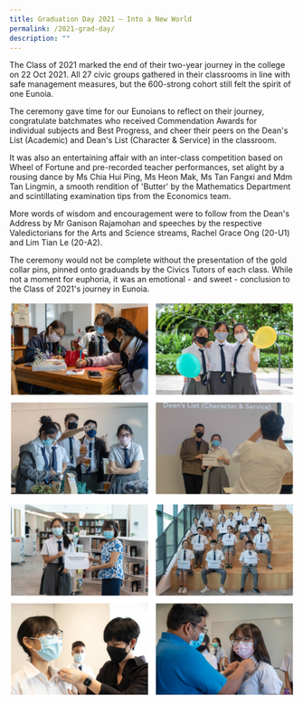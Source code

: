 ```yaml
---
title: Graduation Day 2021 – Into a New World
permalink: /2021-grad-day/
description: ""
---
```

The Class of 2021 marked the end of their two-year journey in the college on 22 Oct 2021. All 27 civic groups gathered in their classrooms in line with safe management measures, but the 600-strong cohort still felt the spirit of one Eunoia.

The ceremony gave time for our Eunoians to reflect on their journey, congratulate batchmates who received Commendation Awards for individual subjects and Best Progress, and cheer their peers on the Dean's List (Academic) and Dean's List (Character & Service) in the classroom.

It was also an entertaining affair with an inter-class competition based on Wheel of Fortune and pre-recorded teacher performances, set alight by a rousing dance by Ms Chia Hui Ping, Ms Heon Mak, Ms Tan Fangxi and Mdm Tan Lingmin, a smooth rendition of 'Butter' by the Mathematics Department and scintillating examination tips from the Economics team.

More words of wisdom and encouragement were to follow from the Dean's Address by Mr Ganison Rajamohan and speeches by the respective Valedictorians for the Arts and Science streams, Rachel Grace Ong (20-U1) and Lim Tian Le (20-A2).

The ceremony would not be complete without the presentation of the gold collar pins, pinned onto graduands by the Civics Tutors of each class. While not a moment for euphoria, it was an emotional - and sweet - conclusion to the Class of 2021's journey in Eunoia.

![](/images/gd21-1.png)
![](/images/gd21-2.png)